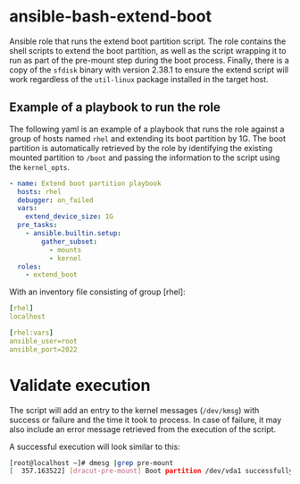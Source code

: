 # ansible-bash-extend-boot
Ansible role that runs the extend boot partition script. The role contains the shell scripts to extend the boot partition, as well as the script wrapping it to run as part of the pre-mount step during the boot process. Finally, there is a copy of the `sfdisk` binary with version 2.38.1 to ensure the extend script will work regardless of the `util-linux` package installed in the target host. 


## Example of a playbook to run the role
The following yaml is an example of a playbook that runs the role against a group of hosts named `rhel` and extending its boot partition by 1G. The boot partition is automatically retrieved by the role by identifying the existing mounted partition to `/boot` and passing the information to the script using the `kernel_opts`.

```yaml
- name: Extend boot partition playbook
  hosts: rhel
  debugger: on_failed
  vars:
    extend_device_size: 1G
  pre_tasks:
    - ansible.builtin.setup:
        gather_subset:
          - mounts
          - kernel
  roles:
    - extend_boot
```

With an inventory file consisting of group [rhel]:
```yaml
[rhel]
localhost

[rhel:vars]
ansible_user=root
ansible_port=2022
```

# Validate execution
The script will add an entry to the kernel messages (`/dev/kmsg`) with success or failure and the time it took to process. In case of failure, it may also include an error message retrieved from the execution of the script.

A successful execution will look similar to this:
```bash
[root@localhost ~]# dmesg |grep pre-mount
[  357.163522] [dracut-pre-mount] Boot partition /dev/vda1 successfully extended by 1G (356 seconds)
```